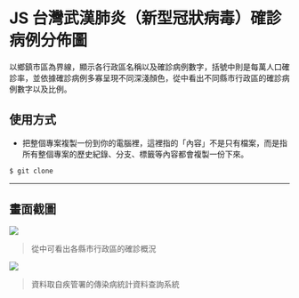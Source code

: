 # JS 台灣武漢肺炎（新型冠狀病毒）確診病例分佈圖

以鄉鎮市區為界線，顯示各行政區名稱以及確診病例數字，括號中則是每萬人口確診率，並依據確診病例多寡呈現不同深淺顏色，從中看出不同縣市行政區的確診病例數字以及比例。

## 使用方式
- 把整個專案複製一份到你的電腦裡，這裡指的「內容」不是只有檔案，而是指所有整個專案的歷史紀錄、分支、標籤等內容都會複製一份下來。
```sh
$ git clone
```

----

## 畫面截圖
![](https://i.imgur.com/uHH93Yn.png)
> 從中可看出各縣市行政區的確診概況

![](https://i.imgur.com/NTurO4U.png)
> 資料取自疾管署的傳染病統計資料查詢系統
